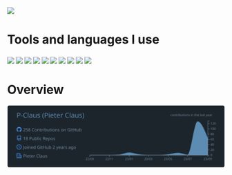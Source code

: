 <picture>
  <source media="(prefers-color-scheme: dark)" srcset="https://readme-typing-svg.demolab.com?font=VT323&size=25&pause=1000&color=00FF41&background=0D020800&vCenter=true&width=600&height=70&lines=Hi+there+%F0%9F%91%8B%2C+I'm+Pieter;I'm+a+student+at+Campus+19" />
  <img src="https://readme-typing-svg.demolab.com?font=VT323&size=25&pause=1000&color=008F11&vCenter=true&width=600&height=70&lines=Hi+there+%F0%9F%91%8B%2C+I'm+Pieter;I'm+a+student+at+Campus+19" />
</picture>

# Tools and languages I use
<h3 align='left-align'>
<img src="https://img.shields.io/badge/Vim-019733.svg?style=for-the-badge&logo=Vim&logoColor=white"/>
  <img src="https://img.shields.io/badge/C-A8B9CC.svg?style=for-the-badge&logo=C&logoColor=black"/>
<img src="https://img.shields.io/badge/Visual%20Studio%20Code-007ACC.svg?style=for-the-badge&logo=Visual-Studio-Code&logoColor=white"/>
<img src="https://img.shields.io/badge/Hyper-000000.svg?style=for-the-badge&logo=Hyper&logoColor=white"/>
<img src="https://img.shields.io/badge/JavaScript-F7DF1E.svg?style=for-the-badge&logo=JavaScript&logoColor=black)"/>
<img src="https://img.shields.io/badge/Node.js-339933.svg?style=for-the-badge&logo=nodedotjs&logoColor=white"/>
<img src="https://img.shields.io/badge/React-61DAFB.svg?style=for-the-badge&logo=React&logoColor=black"/>
<img src="https://img.shields.io/badge/Vite-646CFF.svg?style=for-the-badge&logo=Vite&logoColor=white"/>
<img src="https://img.shields.io/badge/MongoDB-47A248.svg?style=for-the-badge&logo=MongoDB&logoColor=white"/>
<img src="https://img.shields.io/badge/Git-F05032.svg?style=for-the-badge&logo=Git&logoColor=white"/>
</h3>

# Overview

![](https://raw.githubusercontent.com/P-Claus/profile-stats/master/profile-summary-card-output/city_lights/0-profile-details.svg)


